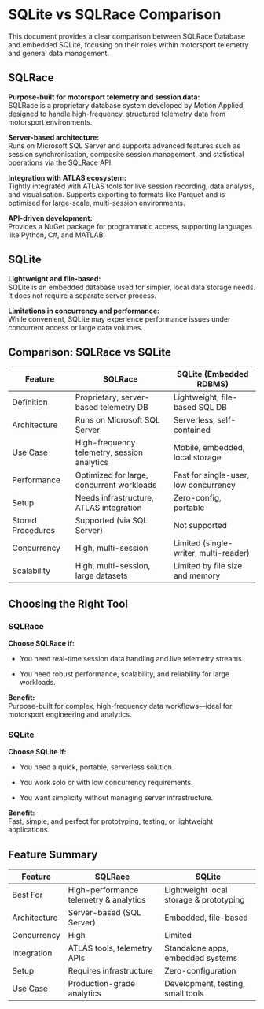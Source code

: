 # SQLite vs SQLRace Comparison

This document provides a clear comparison between SQLRace Database and embedded SQLite, focusing on their roles within motorsport telemetry and general data management.

## SQLRace

**Purpose-built for motorsport telemetry and session data:**  
SQLRace is a proprietary database system developed by Motion Applied, designed to handle high-frequency, structured telemetry data from motorsport environments.

**Server-based architecture:**  
Runs on Microsoft SQL Server and supports advanced features such as session synchronisation, composite session management, and statistical operations via the SQLRace API.

**Integration with ATLAS ecosystem:**  
Tightly integrated with ATLAS tools for live session recording, data analysis, and visualisation. Supports exporting to formats like Parquet and is optimised for large-scale, multi-session environments.

**API-driven development:**  
Provides a NuGet package for programmatic access, supporting languages like Python, C#, and MATLAB.

## SQLite

**Lightweight and file-based:**  
SQLite is an embedded database used for simpler, local data storage needs. It does not require a separate server process.

**Limitations in concurrency and performance:**  
While convenient, SQLite may experience performance issues under concurrent access or large data volumes.

## Comparison: SQLRace vs SQLite

| Feature            | SQLRace                                                | SQLite (Embedded RDBMS)             |
|--------------------|--------------------------------------------------------|-------------------------------------|
| Definition         | Proprietary, server-based telemetry DB                 | Lightweight, file-based SQL DB      |
| Architecture       | Runs on Microsoft SQL Server                           | Serverless, self-contained          |
| Use Case           | High-frequency telemetry, session analytics            | Mobile, embedded, local storage     |
| Performance        | Optimized for large, concurrent workloads              | Fast for single-user, low concurrency|
| Setup              | Needs infrastructure, ATLAS integration                | Zero-config, portable               |
| Stored Procedures  | Supported (via SQL Server)                             | Not supported                       |
| Concurrency        | High, multi-session                                    | Limited (single-writer, multi-reader)|
| Scalability        | High, multi-session, large datasets                    | Limited by file size and memory     |

## Choosing the Right Tool

### SQLRace

**Choose SQLRace if:**

- You need real-time session data handling and live telemetry streams.

- You need robust performance, scalability, and reliability for large workloads.

**Benefit:**  
Purpose-built for complex, high-frequency data workflows—ideal for motorsport engineering and analytics.

### SQLite

**Choose SQLite if:**

- You need a quick, portable, serverless solution.

- You work solo or with low concurrency requirements.

- You want simplicity without managing server infrastructure.

**Benefit:**  
Fast, simple, and perfect for prototyping, testing, or lightweight applications.

## Feature Summary

| Feature        | SQLRace                                 | SQLite                                 |
|----------------|-----------------------------------------|----------------------------------------|
| Best For       | High-performance telemetry & analytics  | Lightweight local storage & prototyping|
| Architecture   | Server-based (SQL Server)               | Embedded, file-based                   |
| Concurrency    | High                                    | Limited                                |
| Integration    | ATLAS tools, telemetry APIs             | Standalone apps, embedded systems      |
| Setup          | Requires infrastructure                 | Zero-configuration                     |
| Use Case       | Production-grade analytics              | Development, testing, small tools      |